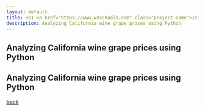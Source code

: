 ```yaml
---
layout: default
title: <h1 <a href="https://www.w3schools.com" class="project-name">Iric Schoenfeld</a></h1>
description: Analyzing California wine grape prices using Python
---
```


## Analyzing California wine grape prices using Python


## Analyzing California wine grape prices using Python

[back](./)